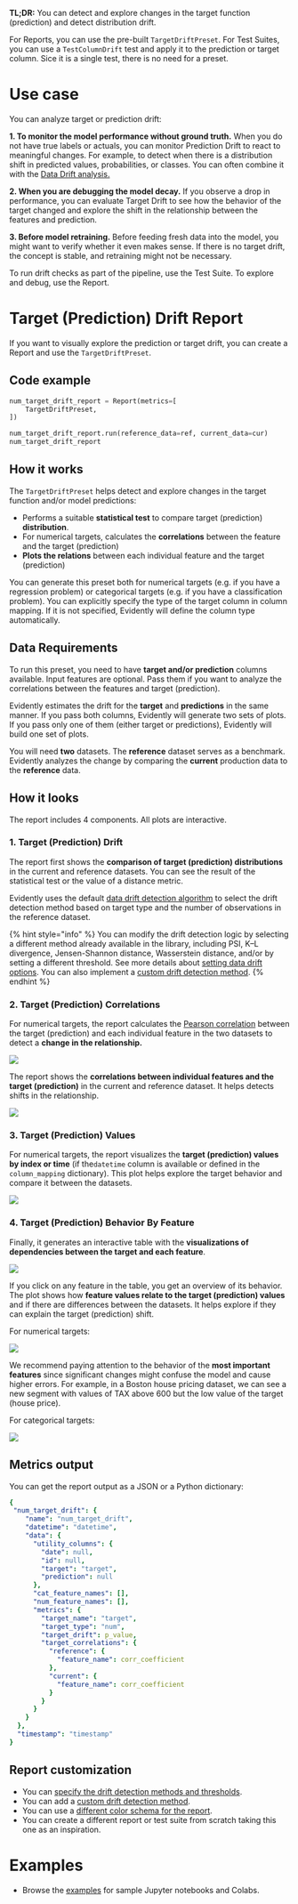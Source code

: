 **TL;DR:** You can detect and explore changes in the target function (prediction) and detect distribution drift.

For Reports, you can use the pre-built `TargetDriftPreset`.
For Test Suites, you can use a `TestColumnDrift` test and apply it to the prediction or target column. Sice it is a single test, there is no need for a preset.

# Use case 

You can analyze target or prediction drift: 

**1. To monitor the model performance without ground truth.** When you do not have true labels or actuals, you can monitor Prediction Drift to react to meaningful changes. For example, to detect when there is a distribution shift in predicted values, probabilities, or classes. You can often combine it with the [Data Drift analysis.](data-drift.md)

**2. When you are debugging the model decay.** If you observe a drop in performance, you can evaluate Target Drift to see how the behavior of the target changed and explore the shift in the relationship between the features and prediction. 

**3. Before model retraining.** Before feeding fresh data into the model, you might want to verify whether it even makes sense. If there is no target drift, the concept is stable, and retraining might not be necessary.

To run drift checks as part of the pipeline, use the Test Suite. To explore and debug, use the Report.  

# Target (Prediction) Drift Report  

If you want to visually explore the prediction or target drift, you can create a Report and use the `TargetDriftPreset`.

## Code example

```python
num_target_drift_report = Report(metrics=[
    TargetDriftPreset,
])

num_target_drift_report.run(reference_data=ref, current_data=cur)
num_target_drift_report
```

## How it works

The `TargetDriftPreset` helps detect and explore changes in the target function and/or model predictions:
* Performs a suitable **statistical test** to compare target (prediction) **distribution**.
* For numerical targets, calculates the **correlations** between the feature and the target (prediction)
* **Plots the relations** between each individual feature and the target (prediction)

You can generate this preset both for numerical targets (e.g. if you have a regression problem) or categorical targets (e.g. if you have a classification problem). You can explicitly specify the type of the target column in column mapping. If it is not specified, Evidently will define the column type automatically.

## Data Requirements

To run this preset, you need to have **target and/or prediction** columns available. Input features are optional. Pass them if you want to analyze the correlations between the features and target (prediction).   

Evidently estimates the drift for the **target** and **predictions** in the same manner. If you pass both columns, Evidently will generate two sets of plots. If you pass only one of them (either target or predictions), Evidently will build one set of plots. 

You will need **two** datasets. The **reference** dataset serves as a benchmark. Evidently analyzes the change by comparing the **current** production data to the **reference** data.

## How it looks

The report includes 4 components. All plots are interactive.

### 1. Target (Prediction) Drift

The report first shows the **comparison of target (prediction) distributions** in the current and reference datasets. You can see the result of the statistical test or the value of a distance metric.

Evidently uses the default [data drift detection algorithm](../reference/data-drift-algorithm.md) to select the drift detection method based on target type and the number of observations in the reference dataset.

{% hint style="info" %}
You can modify the drift detection logic by selecting a different method already available in the library, including PSI, K–L divergence, Jensen-Shannon distance, Wasserstein distance, and/or by setting a different threshold. See more details about [setting data drift options](../customization/options-for-statistical-tests.md). You can also implement a [custom drift detection method](../customization/add-custom-metric-or-test.md).
{% endhint %}

### 2. Target (Prediction) Correlations

For numerical targets, the report calculates the [Pearson correlation](https://en.wikipedia.org/wiki/Pearson\_correlation\_coefficient) between the target (prediction) and each individual feature in the two datasets to detect a **change in the relationship.**

![](<../.gitbook/assets/num\_targ\_drift (1).png>)

The report shows the **correlations between individual features and the target (prediction)** in the current and reference dataset. It helps detects shifts in the relationship.

![](<../.gitbook/assets/num\_targ\_drift\_target\_correlations (1).png>)

### 3. Target (Prediction) Values

For numerical targets, the report visualizes the **target (prediction) values by index or time** (if the`datetime` column is available or defined in the `column_mapping` dictionary). This plot helps explore the target behavior and compare it between the datasets.

![](<../.gitbook/assets/num\_targ\_drift\_target\_values (1).png>)

### 4. Target (Prediction) Behavior By Feature

Finally, it generates an interactive table with the **visualizations of dependencies between the target and each feature**.

![](<../.gitbook/assets/num\_targ\_drift\_behavior\_by\_feature (1).png>)

If you click on any feature in the table, you get an overview of its behavior. The plot shows how **feature values relate to the target (prediction) values** and if there are differences between the datasets. It helps explore if they can explain the target (prediction) shift.

For numerical targets:

![](../.gitbook/assets/num\_targ\_drift\_behavior\_by\_feature\_example\_tax.png)

We recommend paying attention to the behavior of the **most important features** since significant changes might confuse the model and cause higher errors. For example, in a Boston house pricing dataset, we can see a new segment with values of TAX above 600 but the low value of the target (house price).

For categorical targets:

![](../.gitbook/assets/cat\_target\_drift\_behavior\_by\_feature\_example.png)


## Metrics output

You can get the report output as a JSON or a Python dictionary:

```yaml
{
 "num_target_drift": {
    "name": "num_target_drift",
    "datetime": "datetime",
    "data": {
      "utility_columns": {
        "date": null,
        "id": null,
        "target": "target",
        "prediction": null
      },
      "cat_feature_names": [],
      "num_feature_names": [],
      "metrics": {
        "target_name": "target",
        "target_type": "num",
        "target_drift": p_value,
        "target_correlations": {
          "reference": {
            "feature_name": corr_coefficient
          },
          "current": {
            "feature_name": corr_coefficient
          }
        }
      }
    }
  },
  "timestamp": "timestamp"
}
```

## Report customization

* You can [specify the drift detection methods and thresholds](../customization/options-for-statistical-tests.md). 
* You can add a [custom drift detection method](../customization/add-custom-metric-or-test.md).
* You can use a [different color schema for the report](../customization/options-for-color-schema.md). 
* You can create a different report or test suite from scratch taking this one as an inspiration. 


# Examples

* Browse the [examples](../get-started/examples.md) for sample Jupyter notebooks and Colabs.

